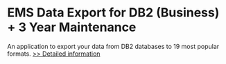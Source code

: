 # EMS Data Export for DB2 (Business) + 3 Year Maintenance
An application to export your data from DB2 databases to 19 most popular formats.
[>> Detailed information](https://secure.shareit.com/shareit/product.html?productid=300068072&affiliateid=200057808)